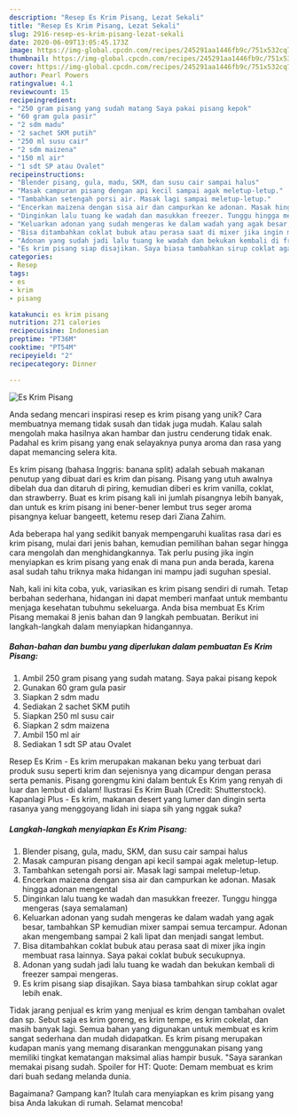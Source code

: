 ```yaml
---
description: "Resep Es Krim Pisang, Lezat Sekali"
title: "Resep Es Krim Pisang, Lezat Sekali"
slug: 2916-resep-es-krim-pisang-lezat-sekali
date: 2020-06-09T13:05:45.173Z
image: https://img-global.cpcdn.com/recipes/245291aa1446fb9c/751x532cq70/es-krim-pisang-foto-resep-utama.jpg
thumbnail: https://img-global.cpcdn.com/recipes/245291aa1446fb9c/751x532cq70/es-krim-pisang-foto-resep-utama.jpg
cover: https://img-global.cpcdn.com/recipes/245291aa1446fb9c/751x532cq70/es-krim-pisang-foto-resep-utama.jpg
author: Pearl Powers
ratingvalue: 4.1
reviewcount: 15
recipeingredient:
- "250 gram pisang yang sudah matang Saya pakai pisang kepok"
- "60 gram gula pasir"
- "2 sdm madu"
- "2 sachet SKM putih"
- "250 ml susu cair"
- "2 sdm maizena"
- "150 ml air"
- "1 sdt SP atau Ovalet"
recipeinstructions:
- "Blender pisang, gula, madu, SKM, dan susu cair sampai halus"
- "Masak campuran pisang dengan api kecil sampai agak meletup-letup."
- "Tambahkan setengah porsi air. Masak lagi sampai meletup-letup."
- "Encerkan maizena dengan sisa air dan campurkan ke adonan. Masak hingga adonan mengental"
- "Dinginkan lalu tuang ke wadah dan masukkan freezer. Tunggu hingga mengeras (saya semalaman)"
- "Keluarkan adonan yang sudah mengeras ke dalam wadah yang agak besar, tambahkan SP kemudian mixer sampai semua tercampur. Adonan akan mengembang sampai 2 kali lipat dan menjadi sangat lembut."
- "Bisa ditambahkan coklat bubuk atau perasa saat di mixer jika ingin membuat rasa lainnya. Saya pakai coklat bubuk secukupnya."
- "Adonan yang sudah jadi lalu tuang ke wadah dan bekukan kembali di freezer sampai mengeras."
- "Es krim pisang siap disajikan. Saya biasa tambahkan sirup coklat agar lebih enak."
categories:
- Resep
tags:
- es
- krim
- pisang

katakunci: es krim pisang 
nutrition: 271 calories
recipecuisine: Indonesian
preptime: "PT36M"
cooktime: "PT54M"
recipeyield: "2"
recipecategory: Dinner

---
```



![Es Krim Pisang](https://img-global.cpcdn.com/recipes/245291aa1446fb9c/751x532cq70/es-krim-pisang-foto-resep-utama.jpg)

Anda sedang mencari inspirasi resep es krim pisang yang unik? Cara membuatnya memang tidak susah dan tidak juga mudah. Kalau salah mengolah maka hasilnya akan hambar dan justru cenderung tidak enak. Padahal es krim pisang yang enak selayaknya punya aroma dan rasa yang dapat memancing selera kita.

Es krim pisang (bahasa Inggris: banana split) adalah sebuah makanan penutup yang dibuat dari es krim dan pisang. Pisang yang utuh awalnya dibelah dua dan ditaruh di piring, kemudian diberi es krim vanilla, coklat, dan strawberry. Buat es krim pisang kali ini jumlah pisangnya lebih banyak, dan untuk es krim pisang ini bener-bener lembut trus seger aroma pisangnya keluar bangeett, ketemu resep dari Ziana Zahim.

Ada beberapa hal yang sedikit banyak mempengaruhi kualitas rasa dari es krim pisang, mulai dari jenis bahan, kemudian pemilihan bahan segar hingga cara mengolah dan menghidangkannya. Tak perlu pusing jika ingin menyiapkan es krim pisang yang enak di mana pun anda berada, karena asal sudah tahu triknya maka hidangan ini mampu jadi suguhan spesial.


Nah, kali ini kita coba, yuk, variasikan es krim pisang sendiri di rumah. Tetap berbahan sederhana, hidangan ini dapat memberi manfaat untuk membantu menjaga kesehatan tubuhmu sekeluarga. Anda bisa membuat Es Krim Pisang memakai 8 jenis bahan dan 9 langkah pembuatan. Berikut ini langkah-langkah dalam menyiapkan hidangannya.

<!--inarticleads1-->

##### Bahan-bahan dan bumbu yang diperlukan dalam pembuatan Es Krim Pisang:

1. Ambil 250 gram pisang yang sudah matang. Saya pakai pisang kepok
1. Gunakan 60 gram gula pasir
1. Siapkan 2 sdm madu
1. Sediakan 2 sachet SKM putih
1. Siapkan 250 ml susu cair
1. Siapkan 2 sdm maizena
1. Ambil 150 ml air
1. Sediakan 1 sdt SP atau Ovalet


Resep Es Krim - Es krim merupakan makanan beku yang terbuat dari produk susu seperti krim dan sejenisnya yang dicampur dengan perasa serta pemanis. Pisang gorengmu kini dalam bentuk Es Krim yang renyah di luar dan lembut di dalam! Ilustrasi Es Krim Buah (Credit: Shutterstock). Kapanlagi Plus - Es krim, makanan desert yang lumer dan dingin serta rasanya yang menggoyang lidah ini siapa sih yang nggak suka? 

<!--inarticleads2-->

##### Langkah-langkah menyiapkan Es Krim Pisang:

1. Blender pisang, gula, madu, SKM, dan susu cair sampai halus
1. Masak campuran pisang dengan api kecil sampai agak meletup-letup.
1. Tambahkan setengah porsi air. Masak lagi sampai meletup-letup.
1. Encerkan maizena dengan sisa air dan campurkan ke adonan. Masak hingga adonan mengental
1. Dinginkan lalu tuang ke wadah dan masukkan freezer. Tunggu hingga mengeras (saya semalaman)
1. Keluarkan adonan yang sudah mengeras ke dalam wadah yang agak besar, tambahkan SP kemudian mixer sampai semua tercampur. Adonan akan mengembang sampai 2 kali lipat dan menjadi sangat lembut.
1. Bisa ditambahkan coklat bubuk atau perasa saat di mixer jika ingin membuat rasa lainnya. Saya pakai coklat bubuk secukupnya.
1. Adonan yang sudah jadi lalu tuang ke wadah dan bekukan kembali di freezer sampai mengeras.
1. Es krim pisang siap disajikan. Saya biasa tambahkan sirup coklat agar lebih enak.


Tidak jarang penjual es krim yang menjual es krim dengan tambahan ovalet dan sp. Sebut saja es krim goreng, es krim tempe, es krim cokelat, dan masih banyak lagi. Semua bahan yang digunakan untuk membuat es krim sangat sederhana dan mudah didapatkan. Es krim pisang merupakan kudapan manis yang memang disarankan menggunakan pisang yang memiliki tingkat kematangan maksimal alias hampir busuk. &#34;Saya sarankan memakai pisang sudah. Spoiler for HT: Quote: Demam membuat es krim dari buah sedang melanda dunia. 

Bagaimana? Gampang kan? Itulah cara menyiapkan es krim pisang yang bisa Anda lakukan di rumah. Selamat mencoba!
